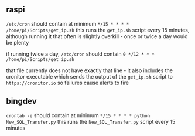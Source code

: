 ## raspi
``/etc/cron`` should contain at minimum
``*/15 * * * * /home/pi/Scripts/get_ip.sh``
this runs the ``get_ip.sh`` script every 15 minutes, although running it that often is slightly overkill - once or twice a day would be plenty

if running twice a day, ``/etc/cron`` should contain 
``0 */12 * * * /home/pi/Scripts/get_ip.sh``

that file currently does not have exactly that line - it also includes the cronitor executable which sends the output of the ``get_ip.sh`` script to ``https://cronitor.io`` so failures cause alerts to fire

## bingdev
``crontab -e`` should contain at minimum
``*/15 * * * * python New_SQL_Transfer.py``
this runs the ``New_SQL_Transfer.py`` script every 15 minutes
